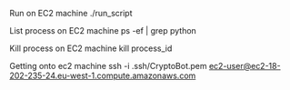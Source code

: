 Run on EC2 machine
./run_script

List process on EC2 machine
ps -ef | grep python

Kill process on EC2 machine
kill process_id

Getting onto ec2 machine
ssh -i .ssh/CryptoBot.pem ec2-user@ec2-18-202-235-24.eu-west-1.compute.amazonaws.com